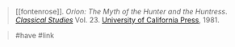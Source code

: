 > [[fontenrose]]. *Orion: The Myth of the Hunter and the Huntress*. [*Classical Studies*](series-classical-studies.md) Vol. 23. [University of California Press](university-of-california-press.md), 1981.


> #have #link 